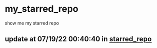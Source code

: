 # my_starred_repo
show me my starred repo

update at 07/19/22 00:40:40 in [starred_repo](./index.html)
---

